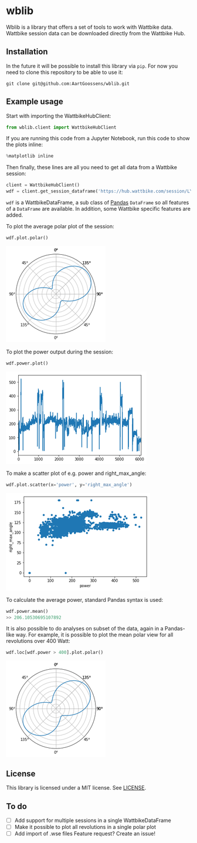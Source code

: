 # wblib

Wblib is a library that offers a set of tools to work with Wattbike data. Wattbike session data can be downloaded directly from the Wattbike Hub.

## Installation
In the future it will be possible to install this library via `pip`. For now you need to clone this repository to be able to use it:
```
git clone git@github.com:AartGoossens/wblib.git
```

## Example usage
Start with importing the WattbikeHubClient:
```python
from wblib.client import WattbikeHubClient
```

If you are running this code from a Jupyter Notebook, run this code to show the plots inline:
```python
%matplotlib inline
```

Then finally, these lines are all you need to get all data from a Wattbike session:
```python
client = WattbikeHubClient()
wdf = client.get_session_dataframe('https://hub.wattbike.com/session/LYPWXEjF9B')
```

`wdf` is a WattbikeDataFrame, a sub class of [Pandas](http://pandas.pydata.org/) `DataFrame` so all features of a `DataFrame` are available. In addition, some Wattbike specific features are added.

To plot the average polar plot of the session:
```python
wdf.plot.polar()
```
![Image of polar plot](docs/resources/polar_plot.png)

To plot the power output during the session:
```python
wdf.power.plot()
```
![Image of power plot](docs/resources/power_plot.png)

To make a scatter plot of e.g. power and right_max_angle:
```python
wdf.plot.scatter(x='power', y='right_max_angle')
```
![Image of scatter polot](docs/resources/scatter_plot.png)

To calculate the average power, standard Pandas syntax is used:
```python
wdf.power.mean()
>> 206.10530695107892
```

It is also possible to do analyses on subset of the data, again in a Pandas-like way. For example, it is possible to plot the mean polar view for all revolutions over 400 Watt:
```python
wdf.loc[wdf.power > 400].plot.polar()
```
![Image of polar plot over 400 Watt](docs/resources/polar_plot_gt_400.png)

## License
This library is licensed under a MIT license. See [LICENSE](LICENSE).

## To do
- [ ] Add support for multiple sessions in a single WattbikeDataFrame
- [ ] Make it possible to plot all revolutions in a single polar plot
- [ ] Add import of .wse files
Feature request? Create an issue!
